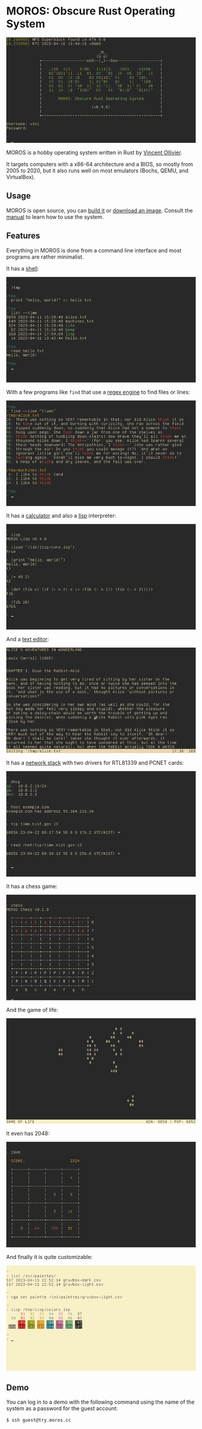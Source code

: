 # MOROS: Obscure Rust Operating System

![screenshot](moros.png)

MOROS is a hobby operating system written in Rust by [Vincent Ollivier](https://vinc.cc).

It targets computers with a x86-64 architecture and a BIOS, so mostly from 2005
to 2020, but it also runs well on most emulators (Bochs, QEMU, and VirtualBox).


## Usage

MOROS is open source, you can [build it](https://github.com/vinc/moros)
or [download an image](https://github.com/vinc/moros/releases). Consult the
[manual](manual.md) to learn how to use the system.



## Features

Everything in MOROS is done from a command line interface and most programs are
rather minimalist.

It has a [shell](shell.md):

![screenshot](shell.png)

With a few programs like `find` that use a [regex engine](regex.md) to find
files or lines:

![screenshot](find.png)

It has a [calculator](calculator.md) and also a [lisp](lisp.md) interpreter:

![screenshot](lisp.png)

And a [text editor](editor.md):

![screenshot](edit.png)

It has a [network stack](network.md) with two drivers for RTL81339 and PCNET cards:

![screenshot](network.png)

It has a chess game:

![chess](chess.png)

And the game of life:

![life](life.png)

It even has 2048:

![2048](2048.png)

And finally it is quite customizable:

![light](light.png)


## Demo

You can log in to a demo with the following command using the name of the
system as a password for the guest account:

    $ ssh guest@try.moros.cc

